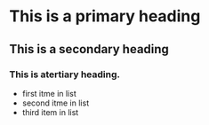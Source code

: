 # This is a primary heading
## This is a secondary heading
### This is atertiary heading.

* first itme in list
* second itme in list
* third item in list